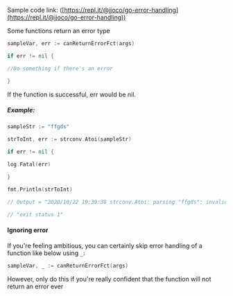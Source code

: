 Sample code link: ([https://repl.it/@jjoco/go-error-handling](https://repl.it/@jjoco/go-error-handling))

Some functions return an error type
```go
sampleVar, err := canReturnErrorFct(args)

if err != nil {

//Do something if there's an error

}
```
If the function is successful, err would be nil.

##### Example:
```go
sampleStr := "ffgds"

strToInt, err := strconv.Atoi(sampleStr)

if err != nil {

log.Fatal(err)

}

fmt.Println(strToInt)

// Output = "2020/10/22 19:39:38 strconv.Atoi: parsing "ffgds": invalid syntax"

// "exit status 1"
```
#### Ignoring error

If you're feeling ambitious, you can certainly skip error handling of a function like below using `_`:
```go
sampleVar, _ := canReturnErrorFct(args)
```
However, only do this if you're really confident that the function will not return an error ever